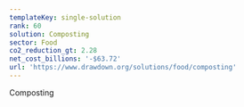 ```yaml
---
templateKey: single-solution
rank: 60
solution: Composting
sector: Food
co2_reduction_gt: 2.28
net_cost_billions: '-$63.72'
url: 'https://www.drawdown.org/solutions/food/composting'
---
```


Composting
